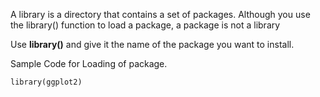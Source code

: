 A library is a directory that contains a set of packages. Although you use the library() function to load a package, a package is not a library

Use **library()** and give it the name of the package you want to install.

Sample Code for Loading of package.

```
library(ggplot2)
```


